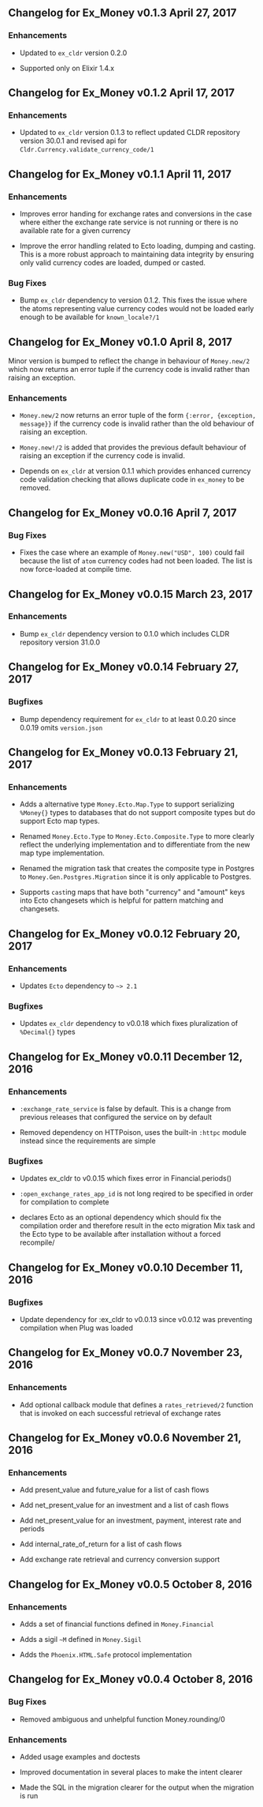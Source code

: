## Changelog for Ex_Money v0.1.3 April 27, 2017

### Enhancements

* Updated to `ex_cldr` version 0.2.0

* Supported only on Elixir 1.4.x

## Changelog for Ex_Money v0.1.2 April 17, 2017

### Enhancements

* Updated to `ex_cldr` version 0.1.3 to reflect updated CLDR repository version 30.0.1 and revised api for `Cldr.Currency.validate_currency_code/1`

## Changelog for Ex_Money v0.1.1 April 11, 2017

### Enhancements

* Improves error handing for exchange rates and conversions in the case where either the exchange rate service is not running or there is no available rate for a given currency

* Improve the error handling related to Ecto loading, dumping and casting.  This is a more robust approach to maintaining data integrity by ensuring only valid currency codes are loaded, dumped or casted.

### Bug Fixes

* Bump `ex_cldr` dependency to version 0.1.2.  This fixes the issue where the atoms representing value currency codes would not be loaded early enough to be available for `known_locale?/1`

## Changelog for Ex_Money v0.1.0 April 8, 2017

Minor version is bumped to reflect the change in behaviour of `Money.new/2` which now returns an error tuple if the currency code is invalid rather than raising an exception.

### Enhancements

* `Money.new/2` now returns an error tuple of the form `{:error, {exception, message}}` if the currency code is invalid rather than the old behaviour of raising an exception.

* `Money.new!/2` is added that provides the previous default behaviour of raising an exception if the currency code is invalid.

* Depends on `ex_cldr` at version 0.1.1 which provides enhanced currency code validation checking that allows duplicate code in `ex_money` to be removed.

## Changelog for Ex_Money v0.0.16 April 7, 2017

### Bug Fixes

* Fixes the case where an example of `Money.new("USD", 100)` could fail because the list of `atom` currency codes had not been loaded.  The list is now force-loaded at compile time.

## Changelog for Ex_Money v0.0.15 March 23, 2017

### Enhancements

* Bump `ex_cldr` dependency version to 0.1.0 which includes CLDR repository version 31.0.0

## Changelog for Ex_Money v0.0.14 February 27, 2017

### Bugfixes

* Bump dependency requirement for `ex_cldr` to at least 0.0.20 since 0.0.19 omits `version.json`

## Changelog for Ex_Money v0.0.13 February 21, 2017

### Enhancements

* Adds a alternative type `Money.Ecto.Map.Type` to support serializing `%Money{}` types to databases that do not support composite types but do support Ecto map types.

* Renamed `Money.Ecto.Type` to `Money.Ecto.Composite.Type` to more clearly reflect the underlying implementation and to differentiate from the new map type implementation.

* Renamed the migration task that creates the composite type in Postgres to `Money.Gen.Postgres.Migration` since it is only applicable to Postgres.

* Supports `cast`ing maps that have both "currency" and "amount" keys into Ecto changesets which is helpful for pattern matching and changesets.

## Changelog for Ex_Money v0.0.12 February 20, 2017

### Enhancements

* Updates `Ecto` dependency to `~> 2.1`

### Bugfixes

* Updates `ex_cldr` dependency to v0.0.18 which fixes pluralization of `%Decimal{}` types

## Changelog for Ex_Money v0.0.11 December 12, 2016

### Enhancements

* `:exchange_rate_service` is false by default.  This is a change from previous releases that configured the service on by default

* Removed dependency on HTTPoison, uses the built-in `:httpc` module instead since the requirements are simple

### Bugfixes

* Updates ex_cldr to v0.0.15 which fixes error in Financial.periods()

* `:open_exchange_rates_app_id` is not long reqired to be specified  in order for compilation to complete

* declares Ecto as an optional dependency which should fix the compilation order and therefore result in the ecto migration Mix task and the Ecto type to be available after installation without a forced recompile/

## Changelog for Ex_Money v0.0.10 December 11, 2016

### Bugfixes

* Update dependency for :ex_cldr to v0.0.13 since v0.0.12 was preventing compilation when Plug was loaded

## Changelog for Ex_Money v0.0.7 November 23, 2016

### Enhancements

* Add optional callback module that defines a `rates_retrieved/2` function that is invoked on each successful retrieval of exchange rates

## Changelog for Ex_Money v0.0.6 November 21, 2016

### Enhancements

* Add present_value and future_value for a list of cash flows

* Add net_present_value for an investment and a list of cash flows

* Add net_present_value for an investment, payment, interest rate and periods

* Add internal_rate_of_return for a list of cash flows

* Add exchange rate retrieval and currency conversion support

## Changelog for Ex_Money v0.0.5 October 8, 2016

### Enhancements

* Adds a set of financial functions defined in `Money.Financial`

* Adds a sigil `~M` defined in `Money.Sigil`

* Adds the `Phoenix.HTML.Safe` protocol implementation

## Changelog for Ex_Money v0.0.4 October 8, 2016

### Bug Fixes

* Removed ambiguous and unhelpful function Money.rounding/0

### Enhancements

* Added usage examples and doctests

* Improved documentation in several places to make the intent clearer

* Made the SQL in the migration clearer for the output when the migration is run

